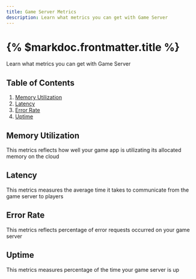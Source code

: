 ```yaml
---
title: Game Server Metrics
description: Learn what metrics you can get with Game Server
---
```


# {% $markdoc.frontmatter.title %}
Learn what metrics you can get with Game Server

## Table of Contents
1. [Memory Utilization](#memory-utilization)
2. [Latency](#latency)
3. [Error Rate](#error-rate)
4. [Uptime](#up-time)

## Memory Utilization

This metrics reflects how well your game app is utilizating its allocated memory on the cloud

## Latency

This metrics measures the average time it takes to communicate from the game server to players

## Error Rate

This metrics reflects percentage of error requests occurred on your game server

## Uptime

This metrics measures percentage of the time your game server is up